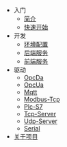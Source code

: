 - 入门
  - [简介](home.md)
  - [快速开始](quick-start.md)
- 开发
  - [环境配置](environment.md)
  - [后端服务](idea-start.md)
  - [前端服务](web-ui.md#构建-demo-web-ui)
- 驱动
  - [OpcDa](opc-da.md)
  - [OpcUa](opc-us.md)
  - [Mqtt](mqtt.md)
  - [Modbus-Tcp](modbus-tcp.md)
  - [Plc-S7](plc-s7.md)
  - [Tcp-Server](tcp-server.md)
  - [Udp-Server](udp-server.md)
  - [Serial](serial.md)
- [关于项目](about.md)

